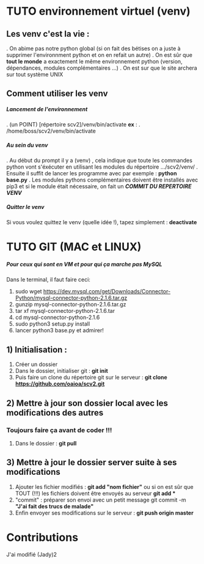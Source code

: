 # TUTO environnement virtuel (venv)

## Les venv c'est la vie :
. On abime pas notre python global (si on fait des bétises on a juste à supprimer l'environnment python et on en refait un autre) 
. On est sûr que **tout le monde** a exactement le même environnement python (version, dépendances, modules complémentaires ...)
. On est sur que le site archera sur tout système  UNIX

## Comment utiliser les venv 
##### Lancement de l'environnement
 \. (un POINT)  [répertoire scv2]/venv/bin/activate
  **ex** : . /home/boss/scv2/venv/bin/activate
  
##### Au sein du venv
. Au début du prompt il y a (venv) , cela indique que toute les commandes python vont s'éxécuter en utilisant les modules du répertoire .../scv2/venv/
. Ensuite il suffit de lancer les programme avec par exemple : **python base.py**
. Les modules pythons complémentaires doivent être installés avec pip3 et si le module était nécessaire, on fait un ***COMMIT DU REPERTOIRE VENV***

##### Quitter le venv
Si vous voulez quittez le venv (quelle idée !), tapez simplement : **deactivate**
# TUTO GIT (MAC et LINUX)

##### Pour ceux qui sont en VM et pour qui ça marche pas MySQL
Dans le terminal, il faut faire ceci: 
1. sudo wget https://dev.mysql.com/get/Downloads/Connector-Python/mysql-connector-python-2.1.6.tar.gz
2. gunzip mysql-connector-python-2.1.6.tar.gz
3. tar xf mysql-connector-python-2.1.6.tar
4. cd mysql-connector-python-2.1.6
5. sudo python3 setup.py install
6. lancer python3 base.py et admirer!


## 1) Initialisation :
1. Créer un dossier  
2.  Dans le dossier, initialiser  git : **git init**  
3.  Puis faire un clone du répertoire git sur le serveur : **git clone https://github.com/oaioa/scv2.git**

## 2) Mettre à jour son dossier local avec les modifications des autres
### Toujours faire ça avant de coder !!!
1. Dans le dossier : **git pull**

## 3) Mettre à jour le dossier server suite à ses modifications
1. Ajouter les fichier modifiés : **git add "nom fichier"**  ou si on est sûr que TOUT (!!!) les fichiers doivent être envoyés au serveur **git add \*** 
2. "commit" : préparer son envoi avec un petit message git commit -m **"J'ai fait des trucs de malade"**
3. Enfin envoyer ses modifications sur le serveur : **git push origin master**

# Contributions

J'ai modifié (Jady)2
